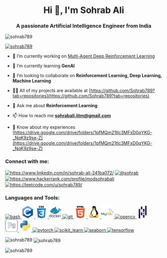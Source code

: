 <h1 align="center">Hi 👋, I'm Sohrab Ali</h1>
<h3 align="center">A passionate Artificial Intelligence Engineer from India</h3>

<p align="left"> <img src="https://komarev.com/ghpvc/?username=sohrab789&label=Profile%20views&color=0e75b6&style=flat" alt="sohrab789" /> </p>

<p align="left"> <a href="https://github.com/ryo-ma/github-profile-trophy"><img src="https://github-profile-trophy.vercel.app/?username=sohrab789" alt="sohrab789" /></a> </p>

- 🔭 I’m currently working on [Multi-Agent Deep Reinforcement Learning](https://github.com/MarineAutonomy/makara/tree/Ray_Training)

- 🌱 I’m currently learning **GenAI**

- 👯 I’m looking to collaborate on **Reinforcement Learning, Deep Learning, Machine Learning**

- 👨‍💻 All of my projects are available at [https://github.com/Sohrab789?tab=repositories](https://github.com/Sohrab789?tab=repositories)

- 💬 Ask me about **Reinforcement Learning**

- 📫 How to reach me **sohrabali.iitm@gmail.com**

- 📄 Know about my experiences [https://drive.google.com/drive/folders/1pfMQm21tlc3MFxD0qYKG-_NqK9z9se-Z](https://drive.google.com/drive/folders/1pfMQm21tlc3MFxD0qYKG-_NqK9z9se-Z)

<h3 align="left">Connect with me:</h3>
<p align="left">
<a href="https://linkedin.com/in/https://www.linkedin.com/in/sohrab-ali-241ba072/" target="blank"><img align="center" src="https://raw.githubusercontent.com/rahuldkjain/github-profile-readme-generator/master/src/images/icons/Social/linked-in-alt.svg" alt="https://www.linkedin.com/in/sohrab-ali-241ba072/" height="30" width="40" /></a>
<a href="https://medium.com/@sohrab" target="blank"><img align="center" src="https://raw.githubusercontent.com/rahuldkjain/github-profile-readme-generator/master/src/images/icons/Social/medium.svg" alt="@sohrab" height="30" width="40" /></a>
<a href="https://www.hackerrank.com/https://www.hackerrank.com/profile/modsohrabali" target="blank"><img align="center" src="https://raw.githubusercontent.com/rahuldkjain/github-profile-readme-generator/master/src/images/icons/Social/hackerrank.svg" alt="https://www.hackerrank.com/profile/modsohrabali" height="30" width="40" /></a>
<a href="https://www.leetcode.com/https://leetcode.com/u/sohrab789/" target="blank"><img align="center" src="https://raw.githubusercontent.com/rahuldkjain/github-profile-readme-generator/master/src/images/icons/Social/leet-code.svg" alt="https://leetcode.com/u/sohrab789/" height="30" width="40" /></a>
</p>

<h3 align="left">Languages and Tools:</h3>
<p align="left"> <a href="https://www.gnu.org/software/bash/" target="_blank" rel="noreferrer"> <img src="https://www.vectorlogo.zone/logos/gnu_bash/gnu_bash-icon.svg" alt="bash" width="40" height="40"/> </a> <a href="https://www.cprogramming.com/" target="_blank" rel="noreferrer"> <img src="https://raw.githubusercontent.com/devicons/devicon/master/icons/c/c-original.svg" alt="c" width="40" height="40"/> </a> <a href="https://www.w3schools.com/css/" target="_blank" rel="noreferrer"> <img src="https://raw.githubusercontent.com/devicons/devicon/master/icons/css3/css3-original-wordmark.svg" alt="css3" width="40" height="40"/> </a> <a href="https://www.docker.com/" target="_blank" rel="noreferrer"> <img src="https://raw.githubusercontent.com/devicons/devicon/master/icons/docker/docker-original-wordmark.svg" alt="docker" width="40" height="40"/> </a> <a href="https://git-scm.com/" target="_blank" rel="noreferrer"> <img src="https://www.vectorlogo.zone/logos/git-scm/git-scm-icon.svg" alt="git" width="40" height="40"/> </a> <a href="https://www.w3.org/html/" target="_blank" rel="noreferrer"> <img src="https://raw.githubusercontent.com/devicons/devicon/master/icons/html5/html5-original-wordmark.svg" alt="html5" width="40" height="40"/> </a> <a href="https://www.linux.org/" target="_blank" rel="noreferrer"> <img src="https://raw.githubusercontent.com/devicons/devicon/master/icons/linux/linux-original.svg" alt="linux" width="40" height="40"/> </a> <a href="https://www.mysql.com/" target="_blank" rel="noreferrer"> <img src="https://raw.githubusercontent.com/devicons/devicon/master/icons/mysql/mysql-original-wordmark.svg" alt="mysql" width="40" height="40"/> </a> <a href="https://opencv.org/" target="_blank" rel="noreferrer"> <img src="https://www.vectorlogo.zone/logos/opencv/opencv-icon.svg" alt="opencv" width="40" height="40"/> </a> <a href="https://pandas.pydata.org/" target="_blank" rel="noreferrer"> <img src="https://raw.githubusercontent.com/devicons/devicon/2ae2a900d2f041da66e950e4d48052658d850630/icons/pandas/pandas-original.svg" alt="pandas" width="40" height="40"/> </a> <a href="https://www.photoshop.com/en" target="_blank" rel="noreferrer"> <img src="https://raw.githubusercontent.com/devicons/devicon/master/icons/photoshop/photoshop-line.svg" alt="photoshop" width="40" height="40"/> </a> <a href="https://www.python.org" target="_blank" rel="noreferrer"> <img src="https://raw.githubusercontent.com/devicons/devicon/master/icons/python/python-original.svg" alt="python" width="40" height="40"/> </a> <a href="https://pytorch.org/" target="_blank" rel="noreferrer"> <img src="https://www.vectorlogo.zone/logos/pytorch/pytorch-icon.svg" alt="pytorch" width="40" height="40"/> </a> <a href="https://scikit-learn.org/" target="_blank" rel="noreferrer"> <img src="https://upload.wikimedia.org/wikipedia/commons/0/05/Scikit_learn_logo_small.svg" alt="scikit_learn" width="40" height="40"/> </a> <a href="https://seaborn.pydata.org/" target="_blank" rel="noreferrer"> <img src="https://seaborn.pydata.org/_images/logo-mark-lightbg.svg" alt="seaborn" width="40" height="40"/> </a> <a href="https://www.tensorflow.org" target="_blank" rel="noreferrer"> <img src="https://www.vectorlogo.zone/logos/tensorflow/tensorflow-icon.svg" alt="tensorflow" width="40" height="40"/> </a> </p>

<p><img align="left" src="https://github-readme-stats.vercel.app/api/top-langs?username=sohrab789&show_icons=true&locale=en&layout=compact" alt="sohrab789" /></p>

<p>&nbsp;<img align="center" src="https://github-readme-stats.vercel.app/api?username=sohrab789&show_icons=true&locale=en" alt="sohrab789" /></p>

<p><img align="center" src="https://github-readme-streak-stats.herokuapp.com/?user=sohrab789&" alt="sohrab789" /></p>
